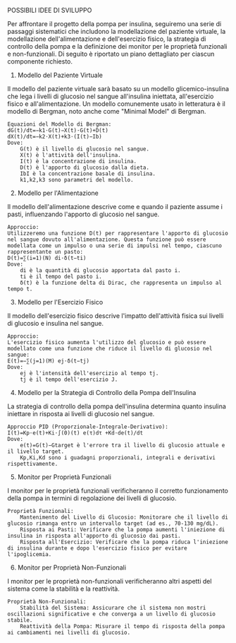 POSSIBILI IDEE DI SVILUPPO

Per affrontare il progetto della pompa per insulina, seguiremo una serie di passaggi sistematici che includono la modellazione del paziente virtuale, la modellazione dell'alimentazione e dell'esercizio fisico, la strategia di controllo della pompa e la definizione dei monitor per le proprietà funzionali e non-funzionali. Di seguito è riportato un piano dettagliato per ciascun componente richiesto.
1. Modello del Paziente Virtuale

Il modello del paziente virtuale sarà basato su un modello glicemico-insulina che lega i livelli di glucosio nel sangue all'insulina iniettata, all'esercizio fisico e all'alimentazione. Un modello comunemente usato in letteratura è il modello di Bergman, noto anche come "Minimal Model" di Bergman.

    Equazioni del Modello di Bergman:
    dG(t)/dt=−k1⋅G(t)−X(t)⋅G(t)+D(t)
    dX(t)/dt=−k2⋅X(t)+k3⋅(I(t)−Ib)
    Dove:
        G(t) è il livello di glucosio nel sangue.
        X(t) è l'attività dell'insulina.
        I(t) è la concentrazione di insulina.
        D(t) è l'apporto di glucosio dalla dieta.
        IbI è la concentrazione basale di insulina.
        k1,k2,k3 sono parametri del modello.

2. Modello per l'Alimentazione

Il modello dell'alimentazione descrive come e quando il paziente assume i pasti, influenzando l'apporto di glucosio nel sangue.

    Approccio:
    Utilizzeremo una funzione D(t) per rappresentare l'apporto di glucosio nel sangue dovuto all'alimentazione. Questa funzione può essere modellata come un impulso o una serie di impulsi nel tempo, ciascuno rappresentante un pasto:
    D(t)=∑(i=1)(N) di⋅δ(t−ti)
    Dove:
        di​ è la quantità di glucosio apportata dal pasto i.
        ti​ è il tempo del pasto i.
        δ(t) è la funzione delta di Dirac, che rappresenta un impulso al tempo t.

3. Modello per l'Esercizio Fisico

Il modello dell'esercizio fisico descrive l'impatto dell'attività fisica sui livelli di glucosio e insulina nel sangue.

    Approccio:
    L'esercizio fisico aumenta l'utilizzo del glucosio e può essere modellato come una funzione che riduce il livello di glucosio nel sangue:
    E(t)=−∑(j=1)(M) ej⋅δ(t−tj)
    Dove:
        ej​ è l'intensità dell'esercizio al tempo tj.
        tj è il tempo dell'esercizio J.

4. Modello per la Strategia di Controllo della Pompa dell'Insulina

La strategia di controllo della pompa dell'insulina determina quanto insulina iniettare in risposta ai livelli di glucosio nel sangue.

    Approccio PID (Proporzionale-Integrale-Derivativo):
    I(t)=Kp⋅e(t)+Ki⋅∫(0)(t) e(τ)dτ +Kd⋅de(t)/dt
    Dove:
        e(t)=G(t)−Gtarget​ è l'errore tra il livello di glucosio attuale e il livello target.
        Kp,Ki,Kd sono i guadagni proporzionali, integrali e derivativi rispettivamente.

5. Monitor per Proprietà Funzionali

I monitor per le proprietà funzionali verificheranno il corretto funzionamento della pompa in termini di regolazione dei livelli di glucosio.

    Proprietà Funzionali:
        Mantenimento del Livello di Glucosio: Monitorare che il livello di glucosio rimanga entro un intervallo target (ad es., 70-130 mg/dL).
        Risposta ai Pasti: Verificare che la pompa aumenti l'iniezione di insulina in risposta all'apporto di glucosio dai pasti.
        Risposta all'Esercizio: Verificare che la pompa riduca l'iniezione di insulina durante e dopo l'esercizio fisico per evitare l'ipoglicemia.

6. Monitor per Proprietà Non-Funzionali

I monitor per le proprietà non-funzionali verificheranno altri aspetti del sistema come la stabilità e la reattività.

    Proprietà Non-Funzionali:
        Stabilità del Sistema: Assicurare che il sistema non mostri oscillazioni significative e che converga a un livello di glucosio stabile.
        Reattività della Pompa: Misurare il tempo di risposta della pompa ai cambiamenti nei livelli di glucosio.

